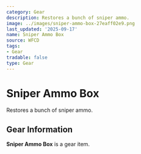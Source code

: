 ```yaml
---
category: Gear
description: Restores a bunch of sniper ammo.
image: ../images/sniper-ammo-box-27eaff02e9.png
last_updated: '2025-09-17'
name: Sniper Ammo Box
source: WFCD
tags:
- Gear
tradable: false
type: Gear
---
```


# Sniper Ammo Box

Restores a bunch of sniper ammo.

## Gear Information

**Sniper Ammo Box** is a gear item.

